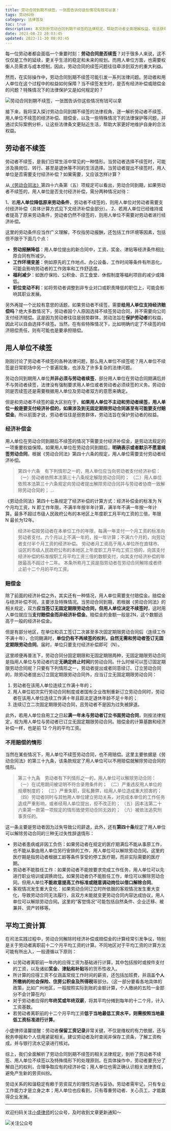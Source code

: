 ```yaml
---
title: 劳动合同到期不续签，一张图告诉你这些情况有钱可以拿！
tags: 劳动纠纷
category: 法律普及
toc: true
description: 本文剖析劳动合同到期不续签的法律规定，帮助劳动者全面理解权益，依法获得应有补偿。劳动者不续签时，评估劳动条件变化决定经济补偿；用人单位不续签时，原则上支付经济补偿或赔偿金，特殊情形可免除赔偿。补偿金按离职前12个月平均工资计算，包含奖金、补贴等。
date: 2023-08-23 20:03:45
updated: 2023-11-30 08:03:45
---
```


每一位劳动者都会面临一个重要时刻：**劳动合同是否续签**？对于很多人来说，这不仅仅是工作的延续，更关乎生活的稳定和未来的规划。而用人单位方面，也需要权衡人员需求与成本控制，因此，劳动合同的续签问题往往牵涉到双方的重大利益。

然而，在实际操作中，劳动合同到期不续签可能引发一系列法律问题。劳动者和用人单位在这个过程中的权益如何保障？当不续签发生时，是否有经济补偿或赔偿金的问题？特殊情况下的法律保护又是如何规定的？

![劳动合同到期不续签，一张图告诉你这些情况有钱可以拿](https://slefboot-1251736664.file.myqcloud.com/20230823_employment_renewal_flow.png)

接下来，我将深入探讨劳动合同到期不续签的法律视角，逐一解析劳动者不续签、用人单位不续签的经济补偿、赔偿金，以及一些特殊情况下的法律保护等问题，并通过实际案例分析，让这些法律条文更贴近生活，帮助大家更好地维护自身的合法权益。

<!-- more -->

## 劳动者不续签

劳动者不续签，是我们日常生活中常见的一种情形。当劳动者选择不续签时，可能涉及换岗位、转行、甚至是退休等不同的生活选择。当劳动者提出不续签时，用人单位是否需要支付经济补偿？如果需要，又应该怎样计算？

从[《劳动合同法》](https://www.gov.cn/flfg/2007-06/29/content_669394.htm)第四十六条第（五）项规定可以看出，劳动合同到期，如果劳动者不续签的，用人单位是否支付经济补偿，需分两种情况对待：

1、若**用人单位降低原来劳动条件**，劳动者不续签的，则用人单位对劳动者需要支付经济补偿（具体计算方式见下文经济补偿金部分）。
2、若用人单位已经维持或者提高了原来劳动条件，劳动者仍然不续签的，则用人单位不需要对劳动者进行经济补偿。

这里的劳动条件应当作广义理解，不仅指劳动报酬，还包括工作环境等因素，包括但不限于下面几个点：

- **劳动报酬降低**：用人单位提出的新合同中，工资、奖金、津贴等经济条件相比原合同有所减少。
- **工作环境变差**：例如原先的工作地点、办公设备、工作时间等条件有所恶化，可能会影响劳动者的工作效率和工作舒适度。
- **福利减少**：如医疗保险、公积金、员工食堂、休假制度等福利项目的减少或降低。
- **职位变动不利**：如将劳动者调整到非专业对口或职责降低的职位上，可能会影响其职业发展。

另外再提一个比较有意思的话题，如果劳动者不续签，需要**给用人单位支持经济赔偿吗**？绝大多数情况下，劳动者因个人原因选择不续签劳动合同，并不需要向公司支付经济赔偿。这是因为劳动者往往是弱势群体，劳动法旨在**保护劳动者**的权益，因此可以自由选择不续签。当然，在有些特殊情况下，比如明确约定了不续签的经济赔偿责任，则有可能也是要承担赔偿。

## 用人单位不续签

刚刚讨论了劳动者不续签的各种法律问题，那么用人单位不续签呢？用人单位不续签是日常职场中另一个普遍现象，也涉及了许多复杂的法律问题。

劳动合同到期用人单位**并非必须与劳动者续签**，部分用人单位在劳动合同期满后并不与劳动者续签，法律没有强制要求用人单位或者劳动者必须续签的义务。劳动合同是否续签还是需要根据用人单位及劳动者双方的意愿来确定。

但是和劳动者不续签的最大区别在于，**如果用人单位不主动和劳动者续签，用人单位一般是要支付经济补偿的，如果涉及到无固定期限劳动合同甚至有可能要支付赔偿金**。所以前面才说，劳动者往往是弱势群体，劳动法旨在保护劳动者的权益。

### 经济补偿金

用人单位在劳动合同到期后不续签的情况下需要支付经济补偿金，是劳动法规定的一项重要权益保障。如果用人单位在劳动合同到期后，**明确表示或者默示不愿意续签劳动合同**，根据《劳动合同法》第四十六条的规定，用人单位需要支付劳动者经济补偿。

> 第四十六条　有下列情形之一的，用人单位应当向劳动者支付经济补偿：
>（一）劳动者依照本法第三十八条规定解除劳动合同的；
>（二）用人单位依照本法第三十六条规定向劳动者提出解除劳动合同并与劳动者协商一致解除劳动合同的；
> ...

《劳动合同法》第四十七条规定了经济补偿的计算方式：经济补偿金的标准为 N 个月均工资，N 即工作年限，不满半年按半年计算，满半年不满一年按一年计算。最多不超过市级人民政府公布的本地区上年度职工月平均工资的三倍，年限 N 最长为12年。

> 经济补偿按劳动者在本单位工作的年限，每满一年支付一个月工资的标准向劳动者支付。六个月以上不满一年的，按一年计算；不满六个月的，向劳动者支付半个月工资的经济补偿。
> 劳动者月工资高于用人单位所在直辖市、设区的市级人民政府公布的本地区上年度职工月平均工资三倍的，向其支付经济补偿的标准按职工月平均工资三倍的数额支付，向其支付经济补偿的年限最高不超过十二年。
> 本条所称月工资是指劳动者在劳动合同解除或者终止前十二个月的平均工资。

### 赔偿金

除了前面的经济补偿之外，其实还有一种情况，用人单位需要支付赔偿金。赔偿金与经济补偿不同，主要涉及特殊情况。当劳动合同到期，若根据《劳动合同法》的相关规定，双方**应当签订无固定期限劳动合同，但用人单位决定不续签时**，这时用人单位就应当**支付赔偿金而非经济补偿金**。赔偿金的金额一般是2N，这个数额远高于一般的经济补偿金。

但是有部分地区，在单位和员工签订二次甚至多次固定期限劳动合同后（连续工作不满十年），合同期满时，**单位仍有不再续签的权利，自然无需和劳动者签订无固定期限劳动合同**。届时，单位只要支付经济补偿即可（N）。

这里顺便再普法下，劳动合同分固定期限和无固定期限两种，无固定期限劳动合同是指用人单位与劳动者约定**无确定终止时间**的劳动合同。什么时候可以签订固定期限劳动合同呢？只要有下列情形之一，劳动者提出或者同意续订、订立劳动合同的，除劳动者提出订立固定期限劳动合同外，应当订立无固定期限劳动合同：

1. 劳动者在该用人单位连续工作满十年的；
2. 用人单位初次实行劳动合同制度或者国有企业改制重新订立劳动合同时，劳动者在该用人单位连续工作满十年且距法定退休年龄不足十年的；
3. 连续订立二次固定期限劳动合同，且劳动者不是因为过失被辞退。

此外，若用人单位自用工之日起**满一年未与劳动者订立书面劳动合同**，则按法律规定，视为用人单位与劳动者已订立无固定期限劳动合同。赔偿金的计算基数和经济补偿一样，也是前 12 个月的平均工资。

### 不用赔偿的情形

当然在某些情况下，用人单位不续签劳动合同，也不用赔偿。这里主要依据是《劳动合同法》的第三十九条，该条款规定了用人单位可以不用赔偿就解除劳动合同的情形。

> 第三十九条　劳动者有下列情形之一的，用人单位可以解除劳动合同：
>（一）在试用期间被证明不符合录用条件的；
>（二）严重违反用人单位的规章制度的；
>（三）严重失职，营私舞弊，给用人单位造成重大损害的；
>（四）劳动者同时与其他用人单位建立劳动关系，对完成本单位的工作任务造成严重影响，或者经用人单位提出，拒不改正的；
>（五）因本法第二十六条第一款第一项规定的情形致使劳动合同无效的；
>（六）被依法追究刑事责任的。

这一条主要是劳动者因为过失导致公司辞退，此外，还有**第四十条**规定了用人单位可以解除劳动合同的三种无过失性辞退情形：

- 劳动者患病或非因工负伤：如果劳动者在规定的医疗期满后不能从事原工作，也不能从事由用人单位另行安排的工作，用人单位可以解除劳动合同。这里的医疗期是指劳动者根据工龄等条件享受的停工医疗期，而非实际需要的医疗期。
- 劳动者不能胜任工作：如果劳动者不能按要求完成工作任务，用人单位可以先进行职业培训或调换岗位。如果劳动者仍不能胜任工作，单位可以解除劳动合同。但用人单位**不能故意提高工作标准或随意调动岗位以借口解除合同**。
- 客观情况发生重大变化：如果劳动合同订立时所依据的客观情况发生重大变化，导致劳动合同无法履行，且双方未能就变更劳动合同内容达成协议，用人单位可以解除劳动合同。这里的“客觉情况”可能包括自然条件、企业迁移、被兼并、资产转移等。

## 平均工资计算

在司法实践过程中，劳动合同解除时经济补偿或赔偿金的计算经常引发争议，特别是关于劳动者离职前十二个月平均工资的计算。不同地区对于平均工资的计算方法可能有所出入，一般遵循以下原则：

- 以劳动者离职前一年内的应得工资为基础进行计算，其中包括按时或按件支付的工资，以及诸如**奖金、津贴和补贴**等的货币性收入。
- 所计算的应得工资不仅涵盖常规工作时间的薪资，还包括加班费，并涵盖**个人所缴纳的社会保险、住房公积金及所得税**等部分。（这一部分要看各地具体的政策，比如广州地区，一般按照实际到账的金额计算，个人缴纳的五险一金部分不会计算在内）
- 对于劳动者应得的**年终奖或年终双薪**，将其平均分摊到每年的十二个月，计入工资基数。
- 若劳动者离职前的十二个月平均工资**低于当地最低工资水平，则需按照当地最低工资标准进行计算**。

小盛律师温馨提醒：劳动者**保留工资记录**非常关键，不仅是维权的有力依据，还与税务申报和个人信用紧密相关。建议劳动者及时查阅并保存工资条，了解工资构成，并与银行流水记录进行核对。

综上，我们全面解析了劳动合同到期不续签的相关法律规定，剖析了劳动者不续签、用人单位不续签以及特殊情形下的处理原则。在具体操作中，劳动者要充分了解自己的权利，合理争取应有的经济补偿；用人单位也需正确认识相关法律责任，避免产生新的劳资纠纷。

劳动关系的和谐稳定有赖于劳资双方的理性沟通与妥协。劳动者需牢记，只有专业工作能力才是立身之本；用人单位也应看到，只有尊重劳动者、关心员工，才能赢得企业发展。

---
欢迎扫码关注[小盛律师](https://selfboot.cn/links)的公众号，及时收到文章更新通知～

![关注公众号](https://slefboot-1251736664.file.myqcloud.com/20230721_wx_qrcode.png)
